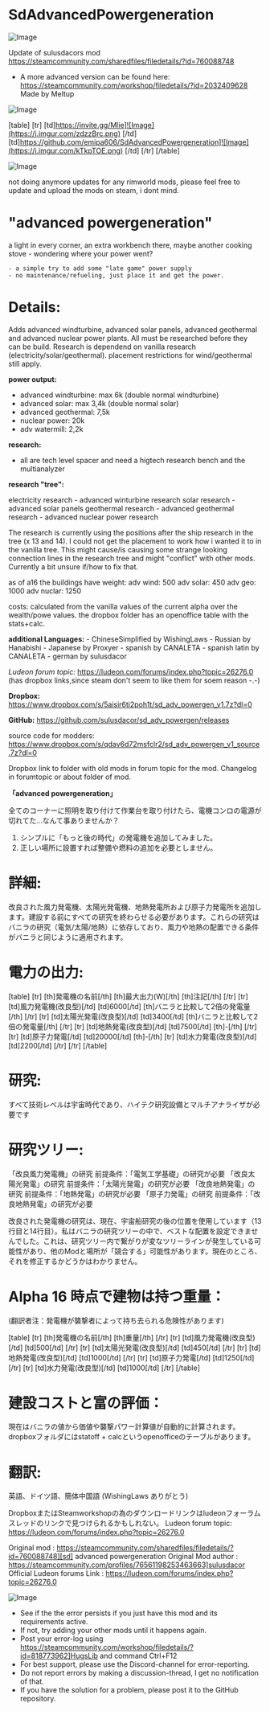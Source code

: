 # SdAdvancedPowergeneration

![Image](https://i.imgur.com/buuPQel.png)

Update of sulusdacors mod
https://steamcommunity.com/sharedfiles/filedetails/?id=760088748

- A more advanced version can be found here:
  https://steamcommunity.com/workshop/filedetails/?id=2032409628
  Made by Meltup

![Image](https://i.imgur.com/pufA0kM.png)


[table]
	[tr]
		[td]https://invite.gg/Mlie]![Image](https://i.imgur.com/zdzzBrc.png)
[/td]
		[td]https://github.com/emipa606/SdAdvancedPowergeneration]![Image](https://i.imgur.com/kTkpTOE.png)
[/td]
	[/tr]
[/table]
	
![Image](https://i.imgur.com/Z4GOv8H.png)


not doing anymore updates for any rimworld mods, please feel free to update and upload the mods on steam, i dont mind.

# "advanced powergeneration"

	
a light in every corner, an extra workbench there, maybe another cooking stove - wondering where your power went?
	
	- a simple try to add some "late game" power supply
	- no maintenance/refueling, just place it and get the power.

# Details:


Adds advanced windturbine, advanced solar panels, advanced geothermal and advanced nuclear power plants. All must be researched before they can be build. Research is dependend on vanilla research (electricity/solar/geothermal). placement restrictions for wind/geothermal still apply.

**power output:**
- advanced windturbine: max 6k (double normal windturbine)
- advanced solar: max 3,4k (double normal solar)
- advanced geothermal: 7,5k
- nuclear power: 20k
- adv watermill: 2,2k

**research:**
- all are tech level spacer and need a higtech research bench and the multianalyzer

**research "tree":**

electricity research - advanced winturbine research
solar research - advanced solar panels
geothermal research - advanced geothermal research - advanced nuclear power research

The research is currently using the positions after the ship research in the tree (x 13 and 14). I could not get the placement to work how i wanted it to in the vanilla tree. This might cause/is causing some strange looking connection lines in the research tree and might "conflict" with other mods. Currently a bit unsure if/how to fix that.

as of a16 the buildings have weight:
adv wind: 500
adv solar: 450
adv geo: 1000
adv nuclar: 1250

costs:
calculated from the vanilla values of the current alpha over the wealth/powe values. the dropbox folder has an openoffice table with the stats+calc.

**additional Languages:**
	- ChineseSimplified by WishingLaws
	- Russian by Hanabishi
	- Japanese by Proxyer
	- spanish by CANALETA
	- spanish latin by CANALETA
	- german by sulusdacor

*Ludeon forum topic:*
https://ludeon.com/forums/index.php?topic=26276.0
(has dropbox links,since steam don't seem to like them for soem reason -.-)

**Dropbox:**  https://www.dropbox.com/s/5aisir6ti2poh1t/sd_adv_powergen_v1.7z?dl=0

**GitHub:** https://github.com/sulusdacor/sd_adv_powergen/releases

source code for modders: https://www.dropbox.com/s/qdav6d72msfclr2/sd_adv_powergen_v1_source.7z?dl=0

Dropbox link to folder with old mods in forum topic for the mod.
Changelog in forumtopic or about folder of mod.

**「advanced powergeneration」**

全てのコーナーに照明を取り付けて作業台を取り付けたら、電機コンロの電源が切れてた...なんて事ありませんか？

1) シンプルに「もっと後の時代」の発電機を追加してみました。
2) 正しい場所に設置すれば整備や燃料の追加を必要としません。

# 詳細:


改良された風力発電機、太陽光発電機、地熱発電所および原子力発電所を追加します。建設する前にすべての研究を終わらせる必要があります。これらの研究はバニラの研究（電気/太陽/地熱）に依存しており、風力や地熱の配置できる条件がバニラと同じように適用されます。

# 電力の出力:


[table]
    [tr]
        [th]発電機の名前[/th]
        [th]最大出力(W)[/th]
        [th]注記[/th]
    [/tr]
    [tr]
        [td]風力発電機(改良型)[/td]
        [td]6000[/td]
        [th]バニラと比較して2倍の発電量[/th]
    [/tr]
    [tr]
        [td]太陽光発電(改良型)[/td]
        [td]3400[/td]
        [th]バニラと比較して2倍の発電量[/th]
    [/tr]
    [tr]
        [td]地熱発電(改良型)[/td]
        [td]7500[/td]
        [th]-[/th]
    [/tr]
    [tr]
        [td]原子力発電[/td]
        [td]20000[/td]
        [th]-[/th]
    [tr]
        [td]水力発電(改良型)[/td]
        [td]2200[/td]
    [/tr]
    [/tr]
[/table]


# 研究:

すべて技術レベルは宇宙時代であり、ハイテク研究設備とマルチアナライザが必要です

# 研究ツリー:


「改良風力発電機」の研究 前提条件：「電気工学基礎」の研究が必要
「改良太陽光発電」の研究 前提条件：「太陽光発電」の研究が必要
「改良地熱発電」の研究 前提条件：「地熱発電」の研究が必要
「原子力発電」の研究 前提条件：「改良地熱発電」の研究が必要


改良された発電機の研究は、現在、宇宙船研究の後の位置を使用しています（13行目と14行目）。私はバニラの研究ツリーの中で、ベストな配置を設定できませんでした。これは、研究ツリー内で繋がりが変なツリーラインが発生している可能性があり、他のModと場所が「競合する」可能性があります。現在のところ、それを修正するかどうかはわかりません。

# Alpha 16 時点で建物は持つ重量：

(翻訳者注：発電機が襲撃者によって持ち去られる危険性があります)

[table]
    [tr]
        [th]発電機の名前[/th]
        [th]重量[/th]
    [/tr]
    [tr]
        [td]風力発電機(改良型)[/td]
        [td]500[/td]
    [/tr]
    [tr]
        [td]太陽光発電(改良型)[/td]
        [td]450[/td]
    [/tr]
    [tr]
        [td]地熱発電(改良型)[/td]
        [td]1000[/td]
    [/tr]
    [tr]
        [td]原子力発電[/td]
        [td]1250[/td]
    [/tr]
    [tr]
        [td]水力発電(改良型)[/td]
        [td]1000[/td]
    [/tr]
[/table]

# 建設コストと富の評価：

現在はバニラの値から価値や襲撃パワー計算値が自動的に計算されます。dropboxフォルダにはstatoff + calcというopenofficeのテーブルがあります。

# 翻訳:

英語、ドイツ語、簡体中国語 (WishingLaws ありがとう)

DropboxまたはSteamworkshopの為のダウンロードリンクはludeonフォーラムスレッドのリンクで見つけられるかもしれない。
Ludeon forum topic:
https://ludeon.com/forums/index.php?topic=26276.0


Original mod : https://steamcommunity.com/sharedfiles/filedetails/?id=760088748][sd] advanced powergeneration
Original Mod author : https://steamcommunity.com/profiles/76561198253463663]sulusdacor
Official Ludeon forums Link : https://ludeon.com/forums/index.php?topic=26276.0


![Image](https://i.imgur.com/PwoNOj4.png)



-  See if the the error persists if you just have this mod and its requirements active.
-  If not, try adding your other mods until it happens again.
-  Post your error-log using https://steamcommunity.com/workshop/filedetails/?id=818773962]HugsLib and command Ctrl+F12
-  For best support, please use the Discord-channel for error-reporting.
-  Do not report errors by making a discussion-thread, I get no notification of that.
-  If you have the solution for a problem, please post it to the GitHub repository.



